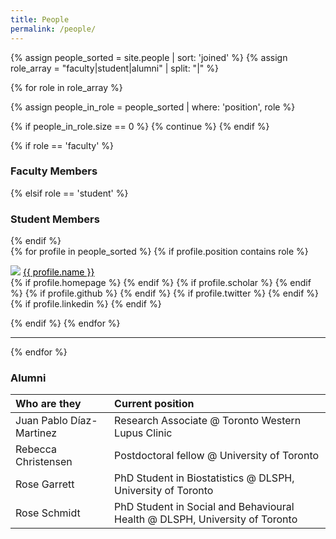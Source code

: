 ```yaml
---
title: People
permalink: /people/
---
```


<style type="text/css">
  a:link {color: black;}
  a:hover {color: black;} 
</style>

{% assign people_sorted = site.people | sort: 'joined' %}
{% assign role_array = "faculty|student|alumni" | split: "|" %}

{% for role in role_array %}

{% assign people_in_role = people_sorted | where: 'position', role %}

<!-- Skip section if there's nobody -->
{% if people_in_role.size == 0 %}
  {% continue %}
{% endif %}

<div class="pos_header">
{% if role == 'faculty' %}
<h3>Faculty Members</h3>
 {% elsif role == 'student' %}
<h3>Student Members</h3>
{% endif %}
</div>

<div class="content list people">
  {% for profile in people_sorted %}
    {% if profile.position contains role %}
      <div class="list-item-people">
        <p class="list-post-title">
          <a href="{{ profile.homepage }}"><img class="profile-thumbnail" src="{{site.baseurl}}/images/people/{{profile.avatar}}"></a>
          <a class="name" href="{{ profile.homepage }}">{{ profile.name }}</a><br>
          {% if profile.homepage %}
            <a class="fa fa-home" href="{{ profile.homepage }}"></a>
          {% endif %}
          {% if profile.scholar %}
            <a class="fa fa-google" href="{{ 'https://scholar.google.com/citations?user=' | append: profile.scholar }}"></a>
          {% endif %}
          {% if profile.github %}
            <a class="fa fa-github" href="{{ 'https://github.com/' | append: profile.github }}"></a>
          {% endif %}
          {% if profile.twitter %}
            <a class="fa fa-twitter" href="{{ 'https://twitter.com/' | append: profile.twitter }}"></a>
          {% endif %}
          {% if profile.linkedin %}
            <a class="fa fa-linkedin" href="{{ 'https://linkedin.com/in/' | append: profile.linkedin }}"></a>
          {% endif %}
        </p>
      </div>    
    {% endif %}
  {% endfor %}
</div>
<hr>

{% endfor %}

<h3>Alumni</h3>

| Who are they | Current position |
| :------------- |:------------- |
| Juan Pablo Díaz-Martinez | Research Associate @ Toronto Western Lupus Clinic |
| Rebecca Christensen | Postdoctoral fellow @ University of Toronto |
| Rose Garrett | PhD Student in Biostatistics @ DLSPH, University of Toronto |
| Rose Schmidt | PhD Student in Social and Behavioural Health @ DLSPH, University of Toronto |
